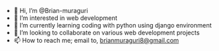 - 👋 Hi, I’m @Brian-muraguri
- 👀 I’m interested in web development
- 🌱 I’m currently learning coding with python using django environment
- 💞️ I’m looking to collaborate on various web development projects
- 📫 How to reach me; email to, brianmuraguri8@gmail.com

<!---
Brian-muraguri/Brian-muraguri is a ✨ special ✨ repository because its `README.md` (this file) appears on your GitHub profile.
You can click the Preview link to take a look at your changes.
--->

